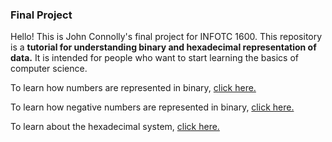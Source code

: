 ### Final Project

Hello! This is John Connolly's final project for INFOTC 1600. This repository is a **tutorial for understanding binary and hexadecimal representation of data.** It is intended for people who want to start learning the basics of computer science.

To learn how numbers are represented in binary, [click here.](binary-numbers.md)

To learn how negative numbers are represented in binary, [click here.](negatives-in-binary.md)

To learn about the hexadecimal system, [click here.](hexadecimal.md)
